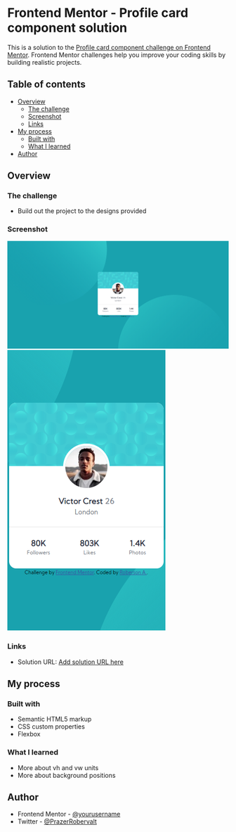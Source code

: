 # Frontend Mentor - Profile card component solution

This is a solution to the [Profile card component challenge on Frontend Mentor](https://www.frontendmentor.io/challenges/profile-card-component-cfArpWshJ). Frontend Mentor challenges help you improve your coding skills by building realistic projects. 

## Table of contents

- [Overview](#overview)
  - [The challenge](#the-challenge)
  - [Screenshot](#screenshot)
  - [Links](#links)
- [My process](#my-process)
  - [Built with](#built-with)
  - [What I learned](#what-i-learned)
- [Author](#author)

## Overview

### The challenge

- Build out the project to the designs provided

### Screenshot

![Desktop Version](./design/my-deskton-version.png)
![Mobile Version](./design/my-mobile-version.png)

### Links

- Solution URL: [Add solution URL here](https://your-solution-url.com)

## My process

### Built with

- Semantic HTML5 markup
- CSS custom properties
- Flexbox

### What I learned

- More about vh and vw units
- More about background positions 

## Author

- Frontend Mentor - [@yourusername](https://www.frontendmentor.io/profile/Roberson-Andrade)
- Twitter - [@PrazerRobervalt](https://twitter.com/PrazerRobervalt)


